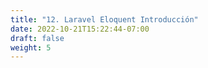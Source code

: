 ```yaml
---
title: "12. Laravel Eloquent Introducción"
date: 2022-10-21T15:22:44-07:00
draft: false
weight: 5
---
```



